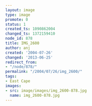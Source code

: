 ```yaml
---
layout: image
type: image
promote: 0
status: 1
created_ts: 1090862004
changed_ts: 1372159410
node_id: 878
title: IMG_2600
author: anj
created: '2004-07-26'
changed: '2013-06-25'
redirect_from:
- "/node/878/"
permalink: "/2004/07/26/img_2600/"
tags:
- East Cape
images:
- src: image/images/img_2600-878.jpg
  name: img_2600-878.jpg
---
```


